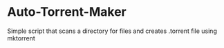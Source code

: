 # Auto-Torrent-Maker
Simple script that scans a directory for files and creates .torrent file using mktorrent
